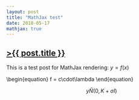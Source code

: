 ```yaml
---
layout: post
title: "MathJax test"
date: 2018-05-17
mathjax: true
---
```


## [>{{ post.title }}](https://caesoma.github.io/archive/standalone/2000-00-00)

This is a test post for MathJax rendering: $y = f(x)$

\\begin{equation}
    f = c\cdot\lambda
\\end{equation}

$$ y \tilde N(0, K + \sigma I) $$

<!-- [//]: # (comment) -->

<!-- `-- caetano, {{ page.date | date: "%Y-%m-%d" }}` -->
